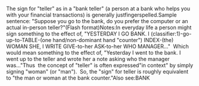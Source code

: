 The sign for "teller" as in a "bank teller" (a person at a bank 
who helps you with your financial transactions) is generally justfingerspelled.Sample sentence:
"Suppose you go to the bank, do you prefer the computer or an actual 
in-person teller?"(Flash format)Notes:In everyday life a person might sign something to the effect of, "YESTERDAY 
I GO BANK. I (classifier:1)-go-up-to-TABLE-(one hand/non-dominant hand 
"counter") INDEX-(the) WOMAN SHE, I WRITE GIVE-to-her ASK-to-her WHO 
MANAGER..."  Which would mean something to the effect of, "Yesterday I 
went to the bank. I went up to the teller and wrote her a note asking who 
the manager was..."Thus  the concept of "teller" is often expressed"in context" by simply signing "woman" (or "man").  So, the "sign" for 
teller is roughly equivalent to "the man or woman at the bank counter."Also see:BANK